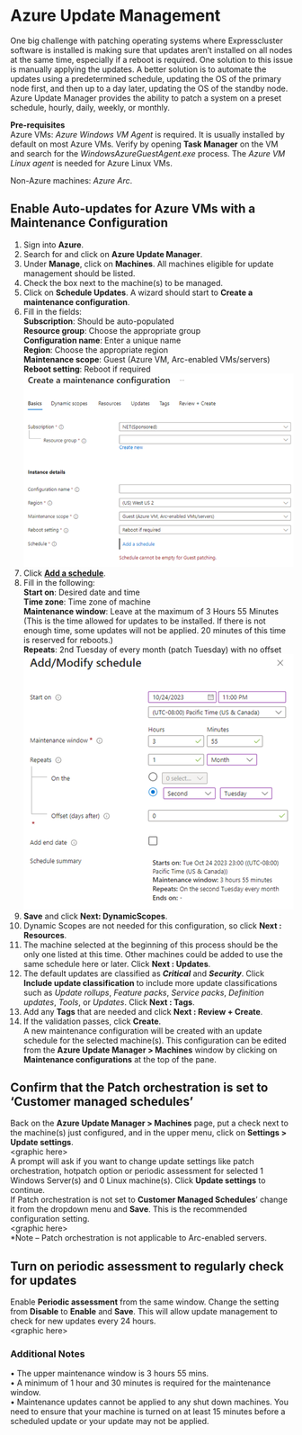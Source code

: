 # Azure Update Management
One big challenge with patching operating systems where Expresscluster software is installed is making sure that updates aren’t installed on all nodes at the same time, especially if a reboot is required. One solution to this issue is manually applying the updates. A better solution is to automate the updates using a predetermined schedule, updating the OS of the primary node first, and then up to a day later, updating the OS of the standby node. Azure Update Manager provides the ability to patch a system on a preset schedule, hourly, daily, weekly, or monthly.    

**Pre-requisites**    
Azure VMs:  _Azure Windows VM Agent_ is required. It is usually installed by default on most Azure VMs. Verify by opening **Task Manager** on the VM and search for the _WindowsAzureGuestAgent.exe_ process.
The _Azure VM Linux agent_ is needed for Azure Linux VMs.    

Non-Azure machines: _Azure Arc_.
## Enable Auto-updates for Azure VMs with a Maintenance Configuration
1.	Sign into **Azure**.
2.	Search for and click on **Azure Update Manager**.
3.	Under **Manage**, click on **Machines**. All machines eligible for update management should be listed.
4.	Check the box next to the machine(s) to be managed.
5.	Click on **Schedule Updates**. A wizard should start to **Create a maintenance configuration**.
6.	Fill in the fields:    
      **Subscription**: Should be auto-populated    
      **Resource group**: Choose the appropriate group    
      **Configuration name**: Enter a unique name    
      **Region**: Choose the appropriate region    
      **Maintenance scope**: Guest (Azure VM, Arc-enabled VMs/servers)    
      **Reboot setting**: Reboot if required    
  	![Maintenance Configuration](Images/Maintenance%20Configuration.png)
8.	Click [**Add a schedule**](https://learn.microsoft.com/en-us/azure/update-manager/scheduled-patching?tabs=schedule-updates-single-machine%2Cschedule-updates-scale-overview#schedule-recurring-updates-on-a-single-vm).
9.	Fill in the following:    
      **Start on**: Desired date and time    
      **Time zone**: Time zone of machine    
      **Maintenance window**: Leave at the maximum of 3 Hours 55 Minutes    
      \(This is the time allowed for updates to be installed. If there is not enough time, some updates will not be applied. 20 minutes of this time is reserved for reboots.\)    
      **Repeats**: 2nd Tuesday of every month (patch Tuesday) with no offset
  	 ![Maintenance Schedule](Maintenance%20Schedule.png)
 11.	**Save** and click **Next: DynamicScopes**.
12.	Dynamic Scopes are not needed for this configuration, so click **Next : Resources**.
13.	The machine selected at the beginning of this process should be the only one listed at this time. Other machines could be added to use the same schedule here or later. Click **Next : Updates**.
14.	The default updates are classified as _**Critical**_ and _**Security**_. Click **Include update classification** to include more update classifications such as _Update rollups_, _Feature packs_, _Service packs_, _Definition updates_, _Tools_, or _Updates_. Click **Next : Tags**.
15.	Add any **Tags** that are needed and click **Next : Review + Create**.
16.	If the validation passes, click **Create**.    
A new maintenance configuration will be created with an update schedule for the selected machine(s). This configuration can be edited from the **Azure Update Manager > Machines** window by clicking on **Maintenance configurations** at the top of the pane.
## Confirm that the Patch orchestration is set to ‘Customer managed schedules’
Back on the **Azure Update Manager > Machines** page, put a check next to the machine(s) just configured, and in the upper menu, click on **Settings > Update settings**.    
 \<graphic here\>    
A prompt will ask if you want to change update settings like patch orchestration, hotpatch option or periodic assessment for selected 1 Windows Server(s) and 0 Linux machine(s). Click **Update settings** to continue.    
If Patch orchestration is not set to **Customer Managed Schedules**’ change it from the dropdown menu and **Save**. This is the recommended configuration setting.    
 \<graphic here\>    
*Note – Patch orchestration is not applicable to Arc-enabled servers.
## Turn on periodic assessment to regularly check for updates
Enable **Periodic assessment** from the same window. Change the setting from **Disable** to **Enable** and **Save**. This will allow update management to check for new updates every 24 hours.    
\<graphic here\>

### Additional Notes
•	The upper maintenance window is 3 hours 55 mins.    
•	A minimum of 1 hour and 30 minutes is required for the maintenance window.    
•	Maintenance updates cannot be applied to any shut down machines. You need to ensure that your machine is turned on at least 15 minutes before a scheduled update or your update may not be applied.    

